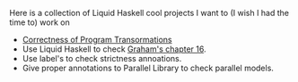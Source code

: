 Here is a collection of Liquid Haskell cool projects I want to (I wish I had the time to) work on

- [Correctness of Program Transormations](https://github.com/nikivazou/nikivazou.github.io/blob/master/static/program_equivalence_project.md)
- Use Liquid Haskell to check [Graham's chapter 16](http://www.cs.nott.ac.uk/~pszgmh/pih.html).
- Use label's to check strictness annoations.
- Give proper annotations to Parallel Library to check parallel models. 
